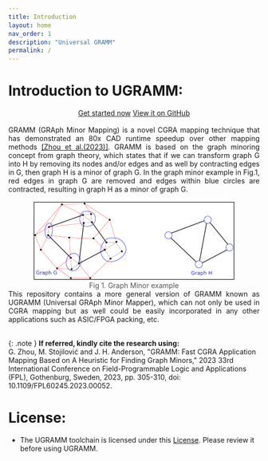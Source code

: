 ```yaml
---
title: Introduction
layout: home
nav_order: 1
description: "Universal GRAMM"
permalink: /
---
```


# Introduction to UGRAMM:

<div style="text-align: center;">
  <a href="/getting-started" class="btn btn-primary fs-5 mb-4 mb-md-0 mr-2">Get started now</a>
  <a href="https://github.com/UniversalGRAMM/UGRAMM" class="btn fs-5 mb-4 mb-md-0">View it on GitHub</a>
</div> 


<div style="text-align: justify;">
<br> GRAMM (GRAph Minor Mapping) is a novel CGRA mapping technique that has demonstrated an 80x CAD runtime speedup over other mapping methods <a href="https://ieeexplore.ieee.org/document/10296406">[Zhou et al.(2023)]</a>. GRAMM is based on the graph minoring concept from graph theory, which states that if we can transform graph G into H by removing its nodes and/or edges and as well by contracting edges in G, then graph H is a minor of graph G. In the graph minor example in Fig.1, red edges in graph G are removed and edges within blue circles are contracted, resulting in graph H as a minor of graph G. <br> <br>
</div>

<div style="text-align: center;">
    <img src="assets/minor_example.png" alt="Fig 1. Graph Minor example" style="border: 1px solid black; width: 400px;">
    <figcaption style="font-size: 14px; color: #555;">Fig 1. Graph Minor example</figcaption>
</div>

<div style="text-align: justify;">
This repository contains a more general version of GRAMM known as UGRAMM (Universal GRAph Minor Mapper), which can not only be used in CGRA mapping but as well could be easily incorporated in any other applications such as ASIC/FPGA packing, etc. <br> <br>
</div>

{: .note }
<b> If referred, kindly cite the research using: </b> <br>
G. Zhou, M. Stojilović and J. H. Anderson, "GRAMM: Fast CGRA Application Mapping Based on A Heuristic for Finding Graph Minors," 2023 33rd International Conference on Field-Programmable Logic and Applications (FPL), Gothenburg, Sweden, 2023, pp. 305-310, doi: 10.1109/FPL60245.2023.00052.

# License:

- The UGRAMM toolchain is licensed under this [License](https://github.com/UniversalGRAMM/UGRAMM/blob/master/LICENSE). Please review it before using UGRAMM.


[Jekyll]: https://jekyllrb.com
[Markdown]: https://daringfireball.net/projects/markdown/
[Liquid]: https://github.com/Shopify/liquid/wiki
[Front matter]: https://jekyllrb.com/docs/front-matter/
[Jekyll configuration]: https://jekyllrb.com/docs/configuration/
[ugramm repo]: https://github.com/UniversalGRAMM/UGRAMM
